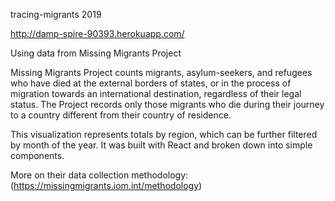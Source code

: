 tracing-migrants 2019

http://damp-spire-90393.herokuapp.com/

Using data from Missing Migrants Project

Missing Migrants Project counts migrants, asylum-seekers, and refugees who have died at the external borders of states, or in the process of migration towards an international destination, regardless of their legal status. The Project records only those migrants who die during their journey to a country different from their country of residence.

This visualization represents totals by region, which can be further filtered by month of the year. It was built with React and broken down into simple components. 

More on their data collection methodology: (https://missingmigrants.iom.int/methodology)
